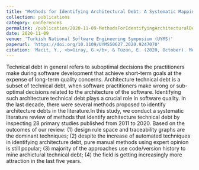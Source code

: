 ```yaml
---
title: "Methods for Identifying Architectural Debt: A Systematic Mapping Study"
collection: publications
category: conferences
permalink: /publication/2020-11-09-MethodsForIdentifyingArchitecturalDebt
date: 2020-11-09
venue: 'Turkish National Software Engineering Symposium (UYMS)'
paperurl: 'https://doi.org/10.1109/UYMS50627.2020.9247070'
citation: 'Macit, Y., <b>Giray, G.</b>, & Tüzün, E. (2020, October). Methods for identifying architectural debt: A systematic mapping study. In <i>2020 Turkish National Software Engineering Symposium (UYMS)</i> (pp. 1-6). IEEE.'
---
```


Technical debt in general refers to suboptimal decisions the practitioners make during software development that achieve short-term goals at the expense of long-term quality concerns. Architecture technical debt is a subset of technical debt, when software practitioners make wrong or sub-optimal decisions related to the architecture of the software. Identifying such architecture technical debt plays a crucial role in software quality. In the last decade, there were several methods proposed to identify architecture debts in the literature.In this study, we conduct a systematic literature review of methods that identify architecture technical debt by inspecting 28 primary studies published from 2011 to 2020. Based on the outcomes of our review: (1) design rule space and traceability graphs are the dominant techniques; (2) despite the increase of automated techniques in identifying architecture debt, pure manual methods using expert opinion is still popular; (3) majority of the approaches use code/version history to mine archictural technical debt; (4) the field is getting increasingly more attraction in the last five years.